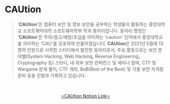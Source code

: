 # CAUtion

> '**CAUtion**'은 컴퓨터 보안 및 정보 보안을 공부하는 학생들이 활동하는 중앙대학교 소프트웨어대학 소프트웨어학부 학과 동아리입니다. 동아리 명칭인 '**CAUtion**'은 주의/경고/예방/조심을 의미하는 'caution' 단어에서 중앙대학교를 의미하는 'CAU'를 강조하여 만들어졌습니다. **CAUtion**은 2021년 5월에 13명의 인원으로 시작한 스터디에서 발전한 동아리로서, 주요 활동으로는 보안 분야별(System Hacking, Web Hacking, Reverse Engineering, Cryptography 등) 스터디, 내·외부 보안 컨퍼런스 및 세미나 참여, CTF 및 Wargame 문제 풀이, CTF 개최, BoB(Best of the Best) 및 각종 보안 자격증 준비 등을 진행과 기획하고 있습니다.

<br />

<p align="center"><a href="https://1unaram.notion.site/CAUtion-e608f0a8dda34822be5cfeea9e9e6124">⭐CAUtion Notion Link⭐</a></p>
